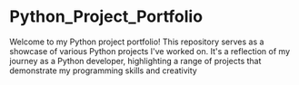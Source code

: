 # Python_Project_Portfolio
Welcome to my Python project portfolio! This repository serves as a showcase of various Python projects I've worked on. It's a reflection of my journey as a Python developer, highlighting a range of projects that demonstrate my programming skills and creativity

